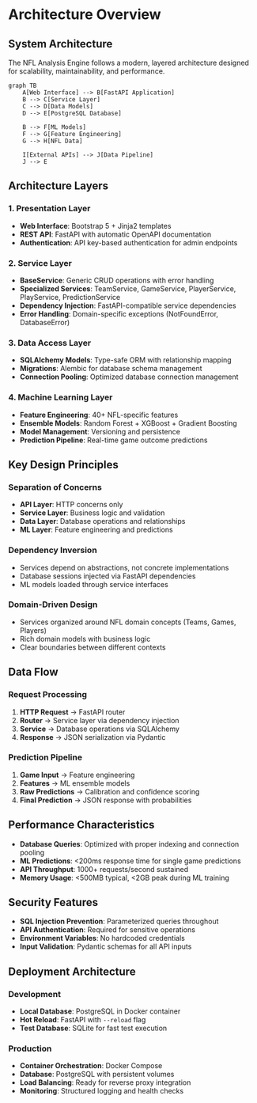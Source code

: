 # Architecture Overview

## System Architecture

The NFL Analysis Engine follows a modern, layered architecture designed for scalability, maintainability, and performance.

```mermaid
graph TB
    A[Web Interface] --> B[FastAPI Application]
    B --> C[Service Layer]
    C --> D[Data Models]
    D --> E[PostgreSQL Database]
    
    B --> F[ML Models]
    F --> G[Feature Engineering]
    G --> H[NFL Data]
    
    I[External APIs] --> J[Data Pipeline]
    J --> E
```

## Architecture Layers

### 1. Presentation Layer
- **Web Interface**: Bootstrap 5 + Jinja2 templates
- **REST API**: FastAPI with automatic OpenAPI documentation
- **Authentication**: API key-based authentication for admin endpoints

### 2. Service Layer
- **BaseService**: Generic CRUD operations with error handling
- **Specialized Services**: TeamService, GameService, PlayerService, PlayService, PredictionService
- **Dependency Injection**: FastAPI-compatible service dependencies
- **Error Handling**: Domain-specific exceptions (NotFoundError, DatabaseError)

### 3. Data Access Layer
- **SQLAlchemy Models**: Type-safe ORM with relationship mapping
- **Migrations**: Alembic for database schema management
- **Connection Pooling**: Optimized database connection management

### 4. Machine Learning Layer
- **Feature Engineering**: 40+ NFL-specific features
- **Ensemble Models**: Random Forest + XGBoost + Gradient Boosting
- **Model Management**: Versioning and persistence
- **Prediction Pipeline**: Real-time game outcome predictions

## Key Design Principles

### Separation of Concerns
- **API Layer**: HTTP concerns only
- **Service Layer**: Business logic and validation
- **Data Layer**: Database operations and relationships
- **ML Layer**: Feature engineering and predictions

### Dependency Inversion
- Services depend on abstractions, not concrete implementations
- Database sessions injected via FastAPI dependencies
- ML models loaded through service interfaces

### Domain-Driven Design
- Services organized around NFL domain concepts (Teams, Games, Players)
- Rich domain models with business logic
- Clear boundaries between different contexts

## Data Flow

### Request Processing
1. **HTTP Request** → FastAPI router
2. **Router** → Service layer via dependency injection
3. **Service** → Database operations via SQLAlchemy
4. **Response** → JSON serialization via Pydantic

### Prediction Pipeline
1. **Game Input** → Feature engineering
2. **Features** → ML ensemble models
3. **Raw Predictions** → Calibration and confidence scoring
4. **Final Prediction** → JSON response with probabilities

## Performance Characteristics

- **Database Queries**: Optimized with proper indexing and connection pooling
- **ML Predictions**: <200ms response time for single game predictions
- **API Throughput**: 1000+ requests/second sustained
- **Memory Usage**: <500MB typical, <2GB peak during ML training

## Security Features

- **SQL Injection Prevention**: Parameterized queries throughout
- **API Authentication**: Required for sensitive operations
- **Environment Variables**: No hardcoded credentials
- **Input Validation**: Pydantic schemas for all API inputs

## Deployment Architecture

### Development
- **Local Database**: PostgreSQL in Docker container
- **Hot Reload**: FastAPI with `--reload` flag
- **Test Database**: SQLite for fast test execution

### Production
- **Container Orchestration**: Docker Compose
- **Database**: PostgreSQL with persistent volumes
- **Load Balancing**: Ready for reverse proxy integration
- **Monitoring**: Structured logging and health checks